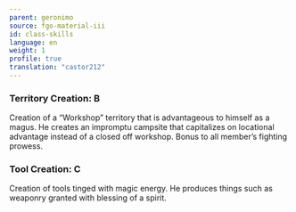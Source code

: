 ```yaml
---
parent: geronimo
source: fgo-material-iii
id: class-skills
language: en
weight: 1
profile: true
translation: "castor212"
---
```


### Territory Creation: B

Creation of a “Workshop” territory that is advantageous to himself as a magus.
He creates an impromptu campsite that capitalizes on locational advantage instead of a closed off workshop.
Bonus to all member’s fighting prowess.

### Tool Creation: C

Creation of tools tinged with magic energy.
He produces things such as weaponry granted with blessing of a spirit.
